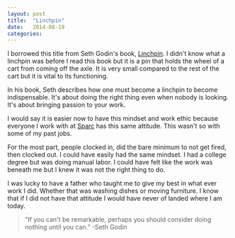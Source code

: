 ```yaml
---
layout: post
title:  "Linchpin"
date:   2014-08-19 
categories: 
---
```


I borrowed this title from Seth Godin's book, [Linchpin](http://www.amazon.com/Linchpin-Are-Indispensable-Seth-Godin/dp/1591844096). I didn't know what a linchpin was before I read this book but it is a pin that holds the wheel of a cart from coming off the axle. It is very small compared to the rest of the cart but it is vital to its functioning.

In his book, Seth describes how one must become a linchpin to become indispensable. It's about doing the right thing even when nobody is looking. It's about bringing passion to your work. 

I would say it is easier now to have this mindset and work ethic because everyone I work with at [Sparc](http://www.sparcedge.com/) has this same attitude. This wasn't so with some of my past jobs.

For the most part, people clocked in, did the bare minimum to not get fired, then clocked out. I could have easily had the same mindset. I had a college degree but was doing manual labor. I could have felt like the work was beneath me but I knew it was not the right thing to do.

I was lucky to have a father who taught me to give my best in what ever work I did. Whether that was washing dishes or moving furniture. I know that if I did not have that attitude I would have never of landed where I am today.

>“If you can't be remarkable, perhaps you should consider doing nothing until you can.”
-Seth Godin